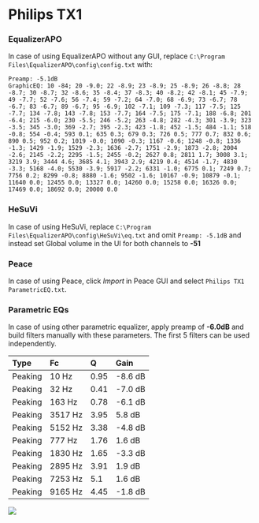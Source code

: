 # Philips TX1

### EqualizerAPO
In case of using EqualizerAPO without any GUI, replace `C:\Program Files\EqualizerAPO\config\config.txt`
with:
```
Preamp: -5.1dB
GraphicEQ: 10 -84; 20 -9.0; 22 -8.9; 23 -8.9; 25 -8.9; 26 -8.8; 28 -8.7; 30 -8.7; 32 -8.6; 35 -8.4; 37 -8.3; 40 -8.2; 42 -8.1; 45 -7.9; 49 -7.7; 52 -7.6; 56 -7.4; 59 -7.2; 64 -7.0; 68 -6.9; 73 -6.7; 78 -6.7; 83 -6.7; 89 -6.7; 95 -6.9; 102 -7.1; 109 -7.3; 117 -7.5; 125 -7.7; 134 -7.8; 143 -7.8; 153 -7.7; 164 -7.5; 175 -7.1; 188 -6.8; 201 -6.4; 215 -6.0; 230 -5.5; 246 -5.2; 263 -4.8; 282 -4.3; 301 -3.9; 323 -3.5; 345 -3.0; 369 -2.7; 395 -2.3; 423 -1.8; 452 -1.5; 484 -1.1; 518 -0.8; 554 -0.4; 593 0.1; 635 0.3; 679 0.3; 726 0.5; 777 0.7; 832 0.6; 890 0.5; 952 0.2; 1019 -0.0; 1090 -0.3; 1167 -0.6; 1248 -0.8; 1336 -1.3; 1429 -1.9; 1529 -2.3; 1636 -2.7; 1751 -2.9; 1873 -2.8; 2004 -2.6; 2145 -2.2; 2295 -1.5; 2455 -0.2; 2627 0.8; 2811 1.7; 3008 3.1; 3219 3.9; 3444 4.6; 3685 4.1; 3943 2.9; 4219 0.4; 4514 -1.7; 4830 -3.3; 5168 -4.0; 5530 -3.9; 5917 -2.2; 6331 -1.0; 6775 0.1; 7249 0.7; 7756 0.2; 8299 -0.8; 8880 -1.6; 9502 -1.6; 10167 -0.9; 10879 -0.1; 11640 0.0; 12455 0.0; 13327 0.0; 14260 0.0; 15258 0.0; 16326 0.0; 17469 0.0; 18692 0.0; 20000 0.0
```

### HeSuVi
In case of using HeSuVi, replace `C:\Program Files\EqualizerAPO\config\HeSuVi\eq.txt` and omit `Preamp:
-5.1dB` and instead set Global volume in the UI for both channels to **-51**

### Peace
In case of using Peace, click *Import* in Peace GUI and select `Philips TX1 ParametricEQ.txt`.

### Parametric EQs
In case of using other parametric equalizer, apply preamp of **-6.0dB** and build filters manually with
these parameters. The first 5 filters can be used independently.

| Type    | Fc      |    Q | Gain    |
|:--------|:--------|:-----|:--------|
| Peaking | 10 Hz   | 0.95 | -8.6 dB |
| Peaking | 32 Hz   | 0.41 | -7.0 dB |
| Peaking | 163 Hz  | 0.78 | -6.1 dB |
| Peaking | 3517 Hz | 3.95 | 5.8 dB  |
| Peaking | 5152 Hz | 3.38 | -4.8 dB |
| Peaking | 777 Hz  | 1.76 | 1.6 dB  |
| Peaking | 1830 Hz | 1.65 | -3.3 dB |
| Peaking | 2895 Hz | 3.91 | 1.9 dB  |
| Peaking | 7253 Hz | 5.1  | 1.6 dB  |
| Peaking | 9165 Hz | 4.45 | -1.8 dB |

![](https://raw.githubusercontent.com/jaakkopasanen/AutoEq/master/results/innerfidelity/sbaf-serious/Philips%20TX1/Philips%20TX1.png)